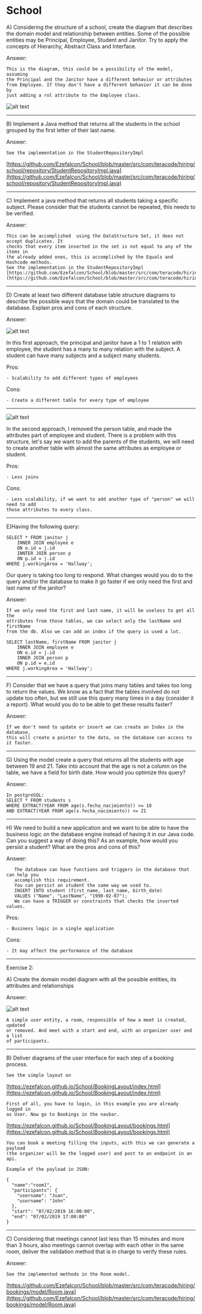 # School

A) Considering the structure of a school, create the diagram that describes the
domain model and relationship between entities. Some of the possible entities
may be Principal, Employee, Student and Janitor. Try to apply the concepts of
Hierarchy, Abstract Class and Interface.

Answer:

    This is the diagram, this could be a possibility of the model, assuming 
    the Principal and the Janitor have a different behavior or attributes 
    from Employee. If they don't have a different behavior it can be done by 
    just adding a rol attribute to the Employee class.
    
![alt text](https://i.gyazo.com/36e97d0b6bd2f9ec9a87fcf29e2d0edd.png)

----
B) Implement a Java method that returns all the students in the school grouped
by the first letter of their last name.

Answer: 

    See the implementation in the StudentRepositoryImpl

[https://github.com/Ezefalcon/School/blob/master/src/com/teracode/hiring/school/repository/StudentRepositoryImpl.java](https://github.com/Ezefalcon/School/blob/master/src/com/teracode/hiring/school/repository/StudentRepositoryImpl.java)
    
----
C) Implement a java method that returns all students taking a specific subject.
Please consider that the students cannot be repeated, this needs to be verified.

Answer: 

    This can be accomplished  using the DataStructure Set, it does not accept duplicates. It
    checks that every item inserted in the set is not equal to any of the items in 
    the already added ones, this is accomplished by the Equals and Hashcode methods.
    See the implementation in the StudentRepositoryImpl
    [https://github.com/Ezefalcon/School/blob/master/src/com/teracode/hiring/school/repository/StudentRepositoryImpl.java](https://github.com/Ezefalcon/School/blob/master/src/com/teracode/hiring/school/repository/StudentRepositoryImpl.java)

----
D) Create at least two different database table structure diagrams to describe the
possible ways that the domain could be translated to the database. Explain
pros and cons of each structure.

Answer:

![alt text](https://gyazo.com/48d633c93292d547115a7da5740e8b95.png)

In this first approach, the principal and janitor have a 1 to 1 relation with employee,
the student has a many to many relation with the subject. A student can have many subjects
and a subject many students.

Pros:

    - Scalability to add different types of employees
    
Cons:

    - Create a different table for every type of employee
    
----
![alt text](https://gyazo.com/ca3cd8b4f7e8fdfa3ead14cc43616fbc.png)

In the second approach, I removed the person table, and made the attributes part of 
employee and student. There is a problem with this structure, let's say we want to add
the parents of the students, we will need to create another table with almost the same attributes
as employee or student.

Pros:

    - Less joins

Cons:

    - Less scalability, if we want to add another type of "person" we will need to add 
    those attributes to every class.
    
----
E)Having the following query:

    SELECT * FROM janitor j
        INNER JOIN employee e
        ON e.id = j.id
        INNTER JOIN person p
        ON p.id = j.id
    WHERE j.workingArea = 'Hallway';

Our query is taking too long to respond. What changes would you do to the query
and/or the database to make it go faster if we only need the first and last name of
the janitor?

Answer:

    If we only need the first and last name, it will be useless to get all the 
    attributes from those tables, we can select only the lastName and firstName 
    from the db. Also we can add an index if the query is used a lot.
    
    SELECT lastName, firstName FROM janitor j
        INNER JOIN employee e
        ON e.id = j.id
        INNER JOIN person p
        ON p.id = e.id
    WHERE j.workingArea = 'Hallway';
    
----
F) Consider that we have a query that joins many tables and takes too long to
return the values. We know as a fact that the tables involved do not update
too often, but we still use this query many times in a day (consider it a report).
What would you do to be able to get these results faster?

Answer:

    If we don't need to update or insert we can create an Index in the database, 
    this will create a pointer to the data, so the database can access to it faster. 
    
----
G) Using the model create a query that returns all the students with age between
19 and 21. Take into account that the age is not a column on the table, we have
a field for birth date. How would you optimize this query?

Answer:

    In postgreSQL:
    SELECT * FROM students s 
    WHERE EXTRACT(YEAR FROM age(s.fecha_nacimiento)) >= 18
    AND EXTRACT(YEAR FROM age(s.fecha_nacimiento)) <= 21
----
H) We need to build a new application and we want to be able to have the
   business logic on the database engine instead of having it in our Java code. Can
   you suggest a way of doing this? As an example, how would you persist a
   student? What are the pros and cons of this?
   
Answer:

       The database can have functions and triggers in the database that can help you 
       accomplish this requirement.
       You can persist an student the same way we used to.
       INSERT INTO student (first_name, last_name, birth_date)
       VALUES ("Name", "LastName", "1990-02-07");
       We can have a TRIGGER or constraints that checks the inserted values.
   
Pros:
    
    - Business logic in a single application

Cons: 

    - It may affect the performance of the database
    

----
Exercise 2:

A) Create the domain model diagram with all the possible entities, its attributes
and relationships

Answer:

![alt text](https://gyazo.com/900443c70e18097b79ec58fde1740fc8.png)
    
    A simple user entity, a room, responsible of how a meet is created, updated
    or removed. And meet with a start and end, with an organizer user and a list 
    of participants.
    
----
B) Deliver diagrams of the user interface for each step of a booking process.

    See the simple layout on
[https://ezefalcon.github.io/School/BookingLayout/index.html](https://ezefalcon.github.io/School/BookingLayout/index.html)
    
    First of all, you have to login, in this example you are already logged in 
    as User. Now go to Bookings in the navbar.
    
[https://ezefalcon.github.io/School/BookingLayout/bookings.html](https://ezefalcon.github.io/School/BookingLayout/bookings.html)

    You can book a meeting filling the inputs, with this we can generate a payload
    (the organizer will be the logged user) and post to an endpoint in an api.
    
    Example of the payload in JSON:
    
    {
      "name":"room1",
      "participants": {
        "username": "Juan",
        "username": "John"
      },
      "start": "07/02/2019 16:00:00",
      "end": "07/02/2019 17:00:00"
    }
    
----
C) Considering that meetings cannot last less than 15 minutes and more than 3
hours, also meetings cannot overlap with each other in the same room, deliver
the validation method that is in charge to verify these rules.

Answer:

    See the implemented methods in the Room model.
[https://github.com/Ezefalcon/School/blob/master/src/com/teracode/hiring/bookings/model/Room.java](https://github.com/Ezefalcon/School/blob/master/src/com/teracode/hiring/bookings/model/Room.java)
